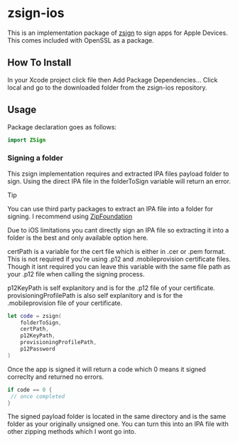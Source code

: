 # zsign-ios
This is an implementation package of [zsign](https://github.com/zhlynn/zsign) to sign apps for Apple Devices. This comes included with OpenSSL as a package.

## How To Install
In your Xcode project click file then Add Package Dependencies...
Click local and go to the downloaded folder from the zsign-ios repository.

## Usage
Package declaration goes as follows:
```swift
import ZSign
```

### Signing a folder
This zsign implementation requires and extracted IPA files payload folder to sign. Using the direct IPA file in the folderToSign variable will return an error.

> [!TIP]
> You can use third party packages to extract an IPA file into a folder for signing. I recommend using [ZipFoundation](https://github.com/weichsel/ZIPFoundation.git)

Due to iOS limitations you cant directly sign an IPA file so extracting it into a folder is the best and only available option here.

certPath is a variable for the cert file which is either in .cer or .pem format. This is not required if you're using .p12 and .mobileprovision certificate files. Though it isnt required you can leave this variable with the same file path as your .p12 file when calling the signing process.

p12KeyPath is self explanitory and is for the .p12 file of your certificate.
provisioningProfilePath is also self explanitory and is for the .mobileprovision file of your certificate.

```swift
let code = zsign(
    folderToSign,
    certPath,
    p12KeyPath,
    provisioningProfilePath,
    p12Password
)
```
Once the app is signed it will return a code which 0 means it signed correclty and returned no errors.

```swift
if code == 0 {
 // once completed
}
```

The signed payload folder is located in the same directory and is the same folder as your originally unsigned one. You can turn this into an IPA file with other zipping methods which I wont go into.
